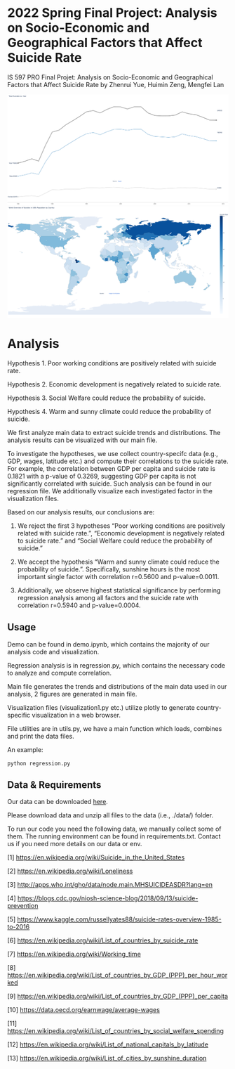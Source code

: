 # 2022 Spring Final Project: Analysis on Socio-Economic and Geographical Factors that Affect Suicide Rate

IS 597 PRO Final Projet: Analysis on Socio-Economic and Geographical Factors that Affect Suicide Rate
by Zhenrui Yue, Huimin Zeng, Mengfei Lan

<img src=media/intro_trend.png>
<img src=media/intro_distribution.png>


# Analysis

Hypothesis 1. Poor working conditions are positively related with suicide rate.

Hypothesis 2. Economic development is negatively related to suicide rate.

Hypothesis 3. Social Welfare could reduce the probability of suicide. 

Hypothesis 4. Warm and sunny climate could reduce the probability of suicide. 

We first analyze main data to extract suicide trends and distributions. The analysis results can be visualized with our main file.

To investigate the hypotheses, we use collect country-specifc data (e.g., GDP, wages, latitude etc.) and compute their correlations to the suicide rate. For example, the correlation between GDP per capita and suicide rate is 0.1821 with a p-value of 0.3269, suggesting GDP per capita is not significantly correlated with suicide. Such analysis can be found in our regression file. We additionally visualize each investigated factor in the visualization files.

Based on our analysis results, our conclusions are:

1. We reject the first 3 hypotheses “Poor working conditions are positively related with suicide rate.”, “Economic development is negatively related to suicide rate.” and “Social Welfare could reduce the probability of suicide.”

2. We accept the hypothesis “Warm and sunny climate could reduce the probability of suicide.”. Specifically, sunshine hours is the most important single factor with correlation r=0.5600 and p-value=0.0011.

3. Additionally, we observe highest statistical significance by performing regression analysis among all factors and the suicide rate with correlation r=0.5940 and p-value=0.0004.


## Usage

Demo can be found in demo.ipynb, which contains the majority of our analysis code and visualization.

Regression analysis is in regression.py, which contains the necessary code to analyze and compute correlation.

Main file generates the trends and distributions of the main data used in our analysis, 2 figures are generated in main file.

Visualization files (visualization1.py etc.) utilize plotly to generate country-specific visualization in a web browser.

File utilities are in utils.py, we have a main function which loads, combines and print the data files.

An example:
```
python regression.py
```


## Data & Requirements

Our data can be downloaded [here](https://drive.google.com/file/d/1DdnFGsSwA2ljzoZdS74ZNuacWskO4Cc0/view?usp=sharing).

Please download data and unzip all files to the data (i.e., ./data/) folder.

To run our code you need the following data, we manually collect some of them. The running environment can be found in requirements.txt. Contact us if you need more details on our data or env.

[1] https://en.wikipedia.org/wiki/Suicide_in_the_United_States

[2] https://en.wikipedia.org/wiki/Loneliness

[3] http://apps.who.int/gho/data/node.main.MHSUICIDEASDR?lang=en

[4] https://blogs.cdc.gov/niosh-science-blog/2018/09/13/suicide-prevention

[5] https://www.kaggle.com/russellyates88/suicide-rates-overview-1985-to-2016

[6] https://en.wikipedia.org/wiki/List_of_countries_by_suicide_rate

[7] https://en.wikipedia.org/wiki/Working_time

[8] https://en.wikipedia.org/wiki/List_of_countries_by_GDP_(PPP)_per_hour_worked

[9] https://en.wikipedia.org/wiki/List_of_countries_by_GDP_(PPP)_per_capita

[10] https://data.oecd.org/earnwage/average-wages

[11] https://en.wikipedia.org/wiki/List_of_countries_by_social_welfare_spending

[12] https://en.wikipedia.org/wiki/List_of_national_capitals_by_latitude

[13] https://en.wikipedia.org/wiki/List_of_cities_by_sunshine_duration
